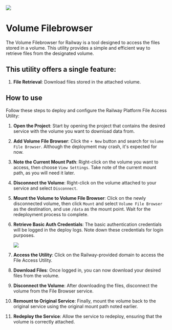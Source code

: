 ![](https://i.imgur.com/BI5SaG5.png)

# Volume Filebrowser

The Volume Filebrowser for Railway is a tool designed to access the files stored in a volume. This utility provides a simple and efficient way to retrieve files from the designated volume.

## This utility offers a single feature:

1. **File Retrieval**: Download files stored in the attached volume.

## How to use

Follow these steps to deploy and configure the Railway Platform File Access Utility:

1. **Open the Project**: Start by opening the project that contains the desired service with the volume you want to download data from.

2. **Add Volume File Browser**: Click the `+ New` button and search for `Volume File Browser`. Although the deployment may crash, it's expected for now.

3. **Note the Current Mount Path**: Right-click on the volume you want to access, then choose `View Settings`. Take note of the current mount path, as you will need it later.

4. **Disconnect the Volume**: Right-click on the volume attached to your service and select `Disconnect`.

5. **Mount the Volume to Volume File Browser**: Click on the newly disconnected volume, then click `Mount` and select `Volume File Browser` as the destination, and use `/data` as the mount point. Wait for the redeployment process to complete.

6. **Retrieve Basic Auth Credentials**: The basic authentication credentials will be logged in the deploy logs. Note down these credentials for login purposes.

    ![](https://i.imgur.com/bMu5su6.png)

8. **Access the Utility**: Click on the Railway-provided domain to access the File Access Utility.

9. **Download Files**: Once logged in, you can now download your desired files from the volume.

10. **Disconnect the Volume**: After downloading the files, disconnect the volume from the File Browser service.

11. **Remount to Original Service**: Finally, mount the volume back to the original service using the original mount path noted earlier.

12. **Redeploy the Service**: Allow the service to redeploy, ensuring that the volume is correctly attached.
